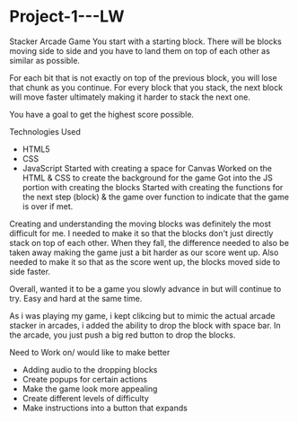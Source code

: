 # Project-1---LW
Stacker Arcade Game
You start with a starting block. 
There will be blocks moving side to side and you have to land them on top of each other as similar as possible. 

For each bit that is not exactly on top of the previous block, you will lose that chunk as you continue. 
For every block that you stack, the next block will move faster ultimately making it harder to stack the next one. 

You have a goal to get the highest score possible.

Technologies Used

- HTML5
- CSS
- JavaScript
Started with creating a space for Canvas Worked on the HTML & CSS to create the background for the game Got into the JS portion with creating the blocks Started with creating the functions for the next step (block) & the game over function to indicate that the game is over if met.

Creating and understanding the moving blocks was definitely the most difficult for me. I needed to make it so that the blocks don't just directly stack on top of each other. When they fall, the difference needed to also be taken away making the game just a bit harder as our score went up. Also needed to make it so that as the score went up, the blocks moved side to side faster.

Overall, wanted it to be a game you slowly advance in but will continue to try. Easy and hard at the same time.

As i was playing my game, i kept clikcing but to mimic the actual arcade stacker in arcades, i added the ability to drop the block with space bar. In the arcade, you just push a big red button to drop the blocks.

Need to Work on/ would like to make better

- Adding audio to the dropping blocks
- Create popups for certain actions
- Make the game look more appealing
- Create different levels of difficulty
- Make instructions into a button that expands



